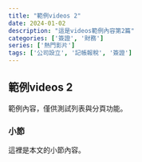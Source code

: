 ```yaml
---
title: "範例videos 2"
date: 2024-01-02
description: "這是videos範例內容第2篇"
categories: ['簽證', '財務']
series: ['熱門影片']
tags: ['公司設立', '記帳報稅', '簽證']
---
```


## 範例videos 2

範例內容，僅供測試列表與分頁功能。

### 小節
這裡是本文的小節內容。